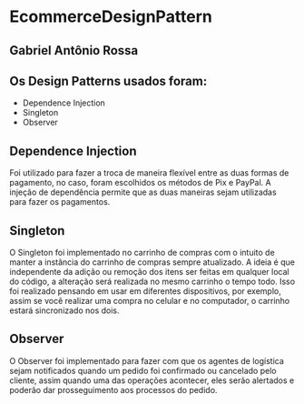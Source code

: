 # EcommerceDesignPattern
## Gabriel Antônio Rossa

## Os Design Patterns usados foram:

- Dependence Injection
- Singleton
- Observer

## Dependence Injection

Foi utilizado para fazer a troca de maneira flexível entre as duas formas de pagamento, no caso, foram escolhidos os métodos de Pix e PayPal. A injeção de dependência permite que as duas maneiras sejam utilizadas para fazer os pagamentos.

## Singleton

O Singleton foi implementado no carrinho de compras com o intuito de manter a instãncia do carrinho de compras sempre atualizado. A ideia é que independente da adição ou remoção dos itens ser feitas em qualquer local do código, a alteração será realizada no mesmo carrinho o tempo todo.
Isso foi realizado pensando em usar em diferentes dispositivos, por exemplo, assim se você realizar uma compra no celular e no computador, o carrinho estará sincronizado nos dois.

## Observer

O Observer foi implementado para fazer com que os agentes de logística sejam notificados quando um pedido foi confirmado ou cancelado pelo cliente, assim quando uma das operações acontecer, eles serão alertados e poderão dar prosseguimento aos processos do pedido.
